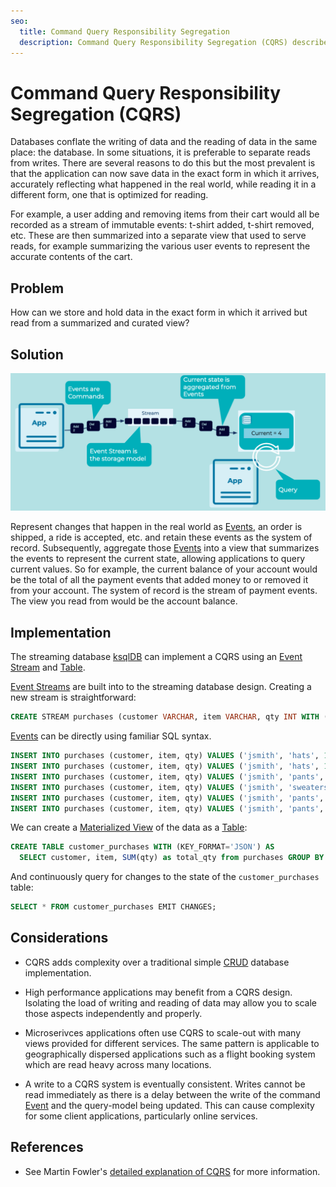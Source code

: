 ```yaml
---
seo:
  title: Command Query Responsibility Segregation
  description: Command Query Responsibility Segregation (CQRS) describes segmentation of models for updating and querying of data.
---
```


# Command Query Responsibility Segregation (CQRS)
Databases conflate the writing of data and the reading of data in the same place: the database. In some situations, it is preferable to separate reads from writes. There are several reasons to do this but the most prevalent is that the application can now save data in the exact form in which it arrives, accurately reflecting what happened in the real world, while reading it in a different form, one that is optimized for reading. 

For example, a user adding and removing items from their cart would all be recorded as a stream of immutable events: t-shirt added, t-shirt removed, etc. These are then summarized into a separate view that used to serve reads, for example summarizing the various user events to represent the accurate contents of the cart. 

## Problem
How can we store and hold data in the exact form in which it arrived but read from a summarized and curated view?

## Solution
![command-query-responsibility-segregation](../img/command-query-responsibility-segregation.png)

Represent changes that happen in the real world as [Events](../event/event.md), an order is shipped, a ride is accepted, etc. and retain these events as the system of record. Subsequently, aggregate those [Events](../event/event.md) into a view that summarizes the events to represent the current state, allowing applications to query current values. 
So for example, the current balance of your account would be the total of all the payment events that added money to or removed it from your account. The system of record is the stream of payment events. The view you read from would be the account balance. 

## Implementation

The streaming database [ksqlDB](https://ksqldb.io/) can implement a CQRS using an [Event Stream](../event-stream/event-stream.md) and [Table](../table/table.md).

[Event Streams](../event-stream/event-stream.md) are built into to the streaming database design. Creating a new stream is straightforward:

```sql
CREATE STREAM purchases (customer VARCHAR, item VARCHAR, qty INT WITH (kafka_topic='purchases-topic', value_format='json', partitions=1);
```

[Events](../event/event.md) can be directly using familiar SQL syntax. 
```sql
INSERT INTO purchases (customer, item, qty) VALUES ('jsmith', 'hats', 1);
INSERT INTO purchases (customer, item, qty) VALUES ('jsmith', 'hats', 1);
INSERT INTO purchases (customer, item, qty) VALUES ('jsmith', 'pants', 1);
INSERT INTO purchases (customer, item, qty) VALUES ('jsmith', 'sweaters', 1);
INSERT INTO purchases (customer, item, qty) VALUES ('jsmith', 'pants', 1);
INSERT INTO purchases (customer, item, qty) VALUES ('jsmith', 'pants', -1);
```

We can create a [Materialized View](https://docs.ksqldb.io/en/latest/concepts/materialized-views/) of the data as a [Table](../table/table.md):
```sql  
CREATE TABLE customer_purchases WITH (KEY_FORMAT='JSON') AS
  SELECT customer, item, SUM(qty) as total_qty from purchases GROUP BY customer, item emit changes;
```

And continuously query for changes to the state of the `customer_purchases` table:
```sql 
SELECT * FROM customer_purchases EMIT CHANGES;
```

## Considerations
* CQRS adds complexity over a traditional simple [CRUD](https://en.wikipedia.org/wiki/Create,_read,_update_and_delete) database implementation.

* High performance applications may benefit from a CQRS design. Isolating the load of writing and reading of data may allow you to scale those aspects independently and properly. 

* Microserivces applications often use CQRS to scale-out with many views provided for different services. The same pattern is applicable to geographically dispersed applications such as a flight booking system which are read heavy across many locations.

* A write to a CQRS system is eventually consistent. Writes cannot be read immediately as there is a delay between the write of the command [Event](../event/event.md) and the query-model being updated. This can cause complexity for some client applications, particularly online services.


## References
* See Martin Fowler's [detailed explanation of CQRS](https://martinfowler.com/bliki/CQRS.html) for more information.
